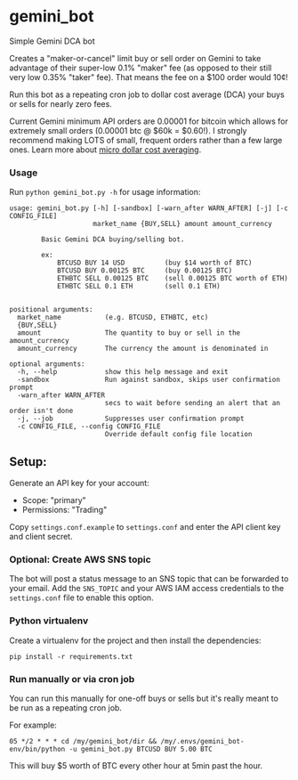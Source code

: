 # gemini_bot
Simple Gemini DCA bot

Creates a "maker-or-cancel" limit buy or sell order on Gemini to take advantage of their super-low 0.1% "maker" fee (as opposed to their still very low 0.35% "taker" fee). That means the fee on a $100 order would 10¢!

Run this bot as a repeating cron job to dollar cost average (DCA) your buys or sells for nearly zero fees.

Current Gemini minimum API orders are 0.00001 for bitcoin which allows for extremely small orders (0.00001 btc @ $60k = $0.60!). I strongly recommend making LOTS of small, frequent orders rather than a few large ones. Learn more about [micro dollar cost averaging](https://github.com/kdmukai/gdax_bot/blob/master/README.md#basic-investing-strategy-dollar-cost-averaging).


### Usage
Run ```python gemini_bot.py -h``` for usage information:

```
usage: gemini_bot.py [-h] [-sandbox] [-warn_after WARN_AFTER] [-j] [-c CONFIG_FILE]
                     market_name {BUY,SELL} amount amount_currency

        Basic Gemini DCA buying/selling bot.

        ex:
            BTCUSD BUY 14 USD          (buy $14 worth of BTC)
            BTCUSD BUY 0.00125 BTC     (buy 0.00125 BTC)
            ETHBTC SELL 0.00125 BTC    (sell 0.00125 BTC worth of ETH)
            ETHBTC SELL 0.1 ETH        (sell 0.1 ETH)
    

positional arguments:
  market_name           (e.g. BTCUSD, ETHBTC, etc)
  {BUY,SELL}
  amount                The quantity to buy or sell in the amount_currency
  amount_currency       The currency the amount is denominated in

optional arguments:
  -h, --help            show this help message and exit
  -sandbox              Run against sandbox, skips user confirmation prompt
  -warn_after WARN_AFTER
                        secs to wait before sending an alert that an order isn't done
  -j, --job             Suppresses user confirmation prompt
  -c CONFIG_FILE, --config CONFIG_FILE
                        Override default config file location
```


## Setup:
Generate an API key for your account:
* Scope: "primary"
* Permissions: "Trading"

Copy `settings.conf.example` to `settings.conf` and enter the API client key and client secret.


### Optional: Create AWS SNS topic
The bot will post a status message to an SNS topic that can be forwarded to your email. Add the `SNS_TOPIC` and your AWS IAM access credentials to the `settings.conf` file to enable this option.


### Python virtualenv
Create a virtualenv for the project and then install the dependencies:
```
pip install -r requirements.txt
```


### Run manually or via cron job
You can run this manually for one-off buys or sells but it's really meant to be run as a repeating cron job.

For example:
```
05 */2 * * * cd /my/gemini_bot/dir && /my/.envs/gemini_bot-env/bin/python -u gemini_bot.py BTCUSD BUY 5.00 BTC
```

This will buy $5 worth of BTC every other hour at 5min past the hour.